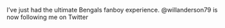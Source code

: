 <!--
id: 229458745
link: http://kevinisom.info/post/229458745/ive-just-had-the-ultimate-bengals-fanboy
slug: ive-just-had-the-ultimate-bengals-fanboy
date: Sun Nov 01 2009 17:44:31 GMT+1300 (NZDT)
raw: {"blog_name":"kevinisom","id":229458745,"post_url":"http://kevinisom.info/post/229458745/ive-just-had-the-ultimate-bengals-fanboy","slug":"ive-just-had-the-ultimate-bengals-fanboy","type":"text","date":"2009-11-01 04:44:31 GMT","timestamp":1257050671,"state":"published","format":"html","reblog_key":"athNCyhd","tags":[],"short_url":"http://tmblr.co/Zw68YyDhKCv","highlighted":[],"feed_item":"http://twitter.com/kev_nz/statuses/5330705478","from_feed_id":"650289","note_count":0,"title":null,"body":"<p>I&#8217;ve just had the ultimate Bengals fanboy experience. @willanderson79 is now following me on Twitter</p>"}
publish: 2009-11-01
tags: 
title: null
-->


I’ve just had the ultimate Bengals fanboy experience. @willanderson79 is
now following me on Twitter


